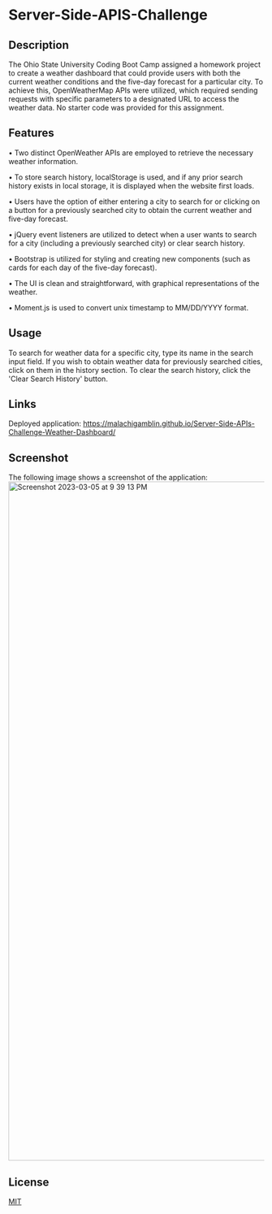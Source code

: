 # Server-Side-APIS-Challenge

## Description

The Ohio State University Coding Boot Camp assigned a homework project to create a weather dashboard that could provide users with both the current weather conditions and the five-day forecast for a particular city. To achieve this, OpenWeatherMap APIs were utilized, which required sending requests with specific parameters to a designated URL to access the weather data. No starter code was provided for this assignment.

## Features

• Two distinct OpenWeather APIs are employed to retrieve the necessary weather information.

• To store search history, localStorage is used, and if any prior search history exists in local storage, it  is displayed when the website first loads.

• Users have the option of either entering a city to search for or clicking on a button for a previously searched city to obtain the current weather and five-day forecast.

• jQuery event listeners are utilized to detect when a user wants to search for a city (including a previously searched city) or clear search history.

• Bootstrap is utilized for styling and creating new components (such as cards for each day of the five-day forecast).

• The UI is clean and straightforward, with graphical representations of the weather.

• Moment.js is used to convert unix timestamp to MM/DD/YYYY format.
 
## Usage

To search for weather data for a specific city, type its name in the search input field. If you wish to obtain weather data for previously searched cities, click on them in the history section. To clear the search history, click the 'Clear Search History' button.

## Links

Deployed application: https://malachigamblin.github.io/Server-Side-APIs-Challenge-Weather-Dashboard/

## Screenshot

The following image shows a screenshot of the application:
<img width="1337" alt="Screenshot 2023-03-05 at 9 39 13 PM" src="https://user-images.githubusercontent.com/118701306/223007089-6e79f2c6-c060-4c2d-bf52-74bb52a5f03c.png">
## License

[MIT](https://choosealicense.com/licenses/mit/)